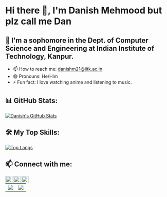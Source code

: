 # Hi there 👋, I'm Danish Mehmood but plz call me Dan 

## 🌱 I'm a sophomore in the Dept. of Computer Science and Engineering at Indian Institute of Technology, Kanpur.

- 📫 How to reach me: [danishm21@iitk.ac.in](mailto:danishm21@iitk.ac.in)
- 😄 Pronouns: He/Him
- ⚡ Fun fact: I love watching anime and listening to music.



## 📊 GitHub Stats:

[![Danish's GitHub Stats](https://github-readme-stats.vercel.app/api?username=DanX069&show_icons=true&theme=radical)](https://github.com/DanX069/github-readme-stats)

## 🛠️ My Top Skills:

[![Top Langs](https://github-readme-stats.vercel.app/api/top-langs/?username=DanX069&layout=compact&theme=radical)](https://github.com/DanX069/github-readme-stats)

## 📫 Connect with me:

[<img align="left" alt="LinkedIn" width="22px" src="https://cdn.jsdelivr.net/npm/simple-icons@v3/icons/linkedin.svg" />](https://www.linkedin.com/in/danish-mehmood-9196a0242)
[<img align="left" alt="Instagram" width="22px" src="https://cdn.jsdelivr.net/npm/simple-icons@v3/icons/instagram.svg" />](https://www.instagram.com/_dan_xkx_/)
[<img align="left" alt="Portfolio" width="22px" src="https://cdn.jsdelivr.net/npm/simple-icons@v3/icons/internetexplorer.svg" />](https://DanX069.github.io/portfolio/)

<!-- [![Danish's GitHub stats](https://github-readme-stats.vercel.app/api?username=DanX069)](https://github.com/DanX069/github-readme-stats) -->
<table style="width:100%">
  <tr>
    <th><img src="https://github-readme-stats.vercel.app/api?username=DanX069&show_icons=true&hide_border=true&hide=issues" /></th>
    <th><img src="https://github-readme-stats.vercel.app/api/top-langs/?username=DanX069&layout=compact&langs_count=6" /></th>
  </tr>
</table>
<br>



